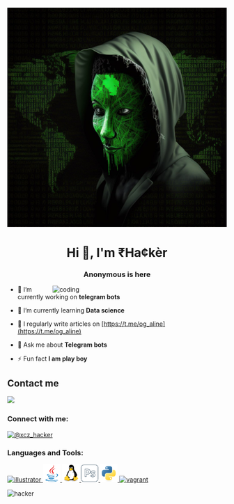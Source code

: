 ![logo](https://github.com/Anikchakr/Anikchakr/blob/main/IMG_20240104_165315_068.jpg)
<h1 align="center">Hi 👋, I'm ₹Ha¢kèr</h1>
<h3 align="center">Anonymous is here</h3>

<Img align="right" alt="coding" width="400" src="https://user-images.githubusercontent.com/55389276/140866485-8fb1c876-9a8f-4d6a-98dc-08c4981eaf70.gif">

- 🔭 I’m currently working on **telegram bots**

- 🌱 I’m currently learning **Data science**

- 📝 I regularly write articles on [https://t.me/og_aline](https://t.me/og_aline)

- 💬 Ask me about **Telegram bots**

- ⚡ Fun fact **I am play boy**
## Contact me
<p align="left">
   <a href="https://xzc_hacker.t.me"><img src="https://img.shields.io/badge/Telegram-2CA5E0?style=for-the-badge&logo=telegram&logoColor=white"></a>
<h3 align="left">Connect with me:</h3>
<p align="left">
<a href="https://dev.to/@xzc_hacker" target="blank"><img align="center" src="https://raw.githubusercontent.com/rahuldkjain/github-profile-readme-generator/master/src/images/icons/Social/devto.svg" alt="@xcz_hacker" height="30" width="40" /></a>
</p>

<h3 align="left">Languages and Tools:</h3>
<p align="left"> <a href="https://www.adobe.com/in/products/illustrator.html" target="_blank" rel="noreferrer"> <img src="https://www.vectorlogo.zone/logos/adobe_illustrator/adobe_illustrator-icon.svg" alt="illustrator" width="40" height="40"/> </a> <a href="https://www.java.com" target="_blank" rel="noreferrer"> <img src="https://raw.githubusercontent.com/devicons/devicon/master/icons/java/java-original.svg" alt="java" width="40" height="40"/> </a> <a href="https://www.linux.org/" target="_blank" rel="noreferrer"> <img src="https://raw.githubusercontent.com/devicons/devicon/master/icons/linux/linux-original.svg" alt="linux" width="40" height="40"/> </a> <a href="https://www.photoshop.com/en" target="_blank" rel="noreferrer"> <img src="https://raw.githubusercontent.com/devicons/devicon/master/icons/photoshop/photoshop-line.svg" alt="photoshop" width="40" height="40"/> </a> <a href="https://www.python.org" target="_blank" rel="noreferrer"> <img src="https://raw.githubusercontent.com/devicons/devicon/master/icons/python/python-original.svg" alt="python" width="40" height="40"/> </a> <a href="https://www.vagrantup.com/" target="_blank" rel="noreferrer"> <img src="https://www.vectorlogo.zone/logos/vagrantup/vagrantup-icon.svg" alt="vagrant" width="40" height="40"/> </a> </p>

<p><img align="center" src="https://github-readme-stats.vercel.app/api/top-langs?username=hacker&show_icons=true&locale=en&layout=compact" alt="hacker" /></p>

